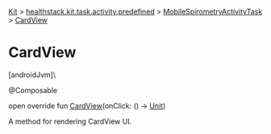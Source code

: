 
[Kit](../../../kit.html) > [healthstack.kit.task.activity.predefined](../index.html) > [MobileSpirometryActivityTask](index.html) > [CardView](-card-view.html)



# CardView



[androidJvm]\




@Composable



open override fun [CardView](-card-view.html)(onClick: () -&gt; [Unit](https://kotlinlang.org/api/latest/jvm/stdlib/kotlin/-unit/index.html))



A method for rendering CardView UI.




